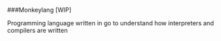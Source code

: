 ###Monkeylang [WIP]

Programming language written in go to understand how interpreters and compilers are written
